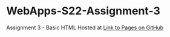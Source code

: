 # WebApps-S22-Assignment-3
Assignment 3 - Basic HTML
Hosted at <a href="https://github.com/44-563-Web-Apps-S22/webapps-s22-assignment-3-Rajitha9595/settings/pages">Link to Pages on GitHub</a>